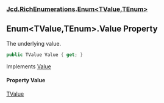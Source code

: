 ### [Jcd.RichEnumerations](Jcd.RichEnumerations.md 'Jcd.RichEnumerations').[Enum&lt;TValue,TEnum&gt;](Jcd.RichEnumerations.Enum_TValue,TEnum_.md 'Jcd.RichEnumerations.Enum<TValue,TEnum>')

## Enum<TValue,TEnum>.Value Property

The underlying value.

```csharp
public TValue Value { get; }
```

Implements [Value](Jcd.RichEnumerations.IEnumValueProvider_TValue_.Value.md 'Jcd.RichEnumerations.IEnumValueProvider<TValue>.Value')

#### Property Value
[TValue](Jcd.RichEnumerations.Enum_TValue,TEnum_.md#Jcd.RichEnumerations.Enum_TValue,TEnum_.TValue 'Jcd.RichEnumerations.Enum<TValue,TEnum>.TValue')